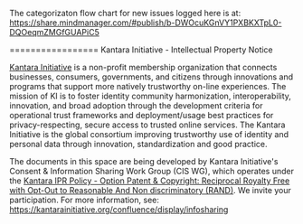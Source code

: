The categorizaton flow chart for new issues logged here is at: https://share.mindmanager.com/#publish/b-DWOcuKGnVY1PXBKXTpL0-DQOeqmZMGfGUAPiC5


=================
Kantara Initiative - Intellectual Property Notice

[Kantara Initiative](https://kantarainitiative.org) is a non-profit membership organization that connects businesses, consumers, governments, and citizens through innovations and programs that support more natively trustworthy on-line experiences. The mission of KI is to foster identity community harmonization, interoperability, innovation, and broad adoption through the development criteria for operational trust frameworks and deployment/usage best practices for privacy-respecting, secure access to trusted online services. The Kantara Initiative is the global consortium improving trustworthy use of identity and personal data through innovation, standardization and good practice.

The documents in this space are being developed by Kantara Initiative's Consent & Information Sharing Work Group (CIS WG), which operates under the [Kantara IPR Policy - Option Patent & Copyright: Reciprocal Royalty Free with Opt-Out to Reasonable And Non discriminatory (RAND)](https://kantarainitiative.org/confluence/pages/viewpage.action?pageId=41025689). We invite your participation. For more information, see: <https://kantarainitiative.org/confluence/display/infosharing>
